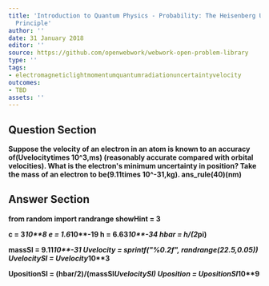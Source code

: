 ```yaml
---
title: 'Introduction to Quantum Physics - Probability: The Heisenberg Uncertainty
  Principle'
author: ''
date: 31 January 2018
editor: ''
source: https://github.com/openwebwork/webwork-open-problem-library
type: ''
tags:
- electromagneticlightmomentumquantumradiationuncertaintyvelocity
outcomes:
- TBD
assets: ''
---
```


## Question Section 

<b>
Suppose the velocity of an electron in an atom is known to an accuracy of(Uvelocitytimes 10^3,ms) (reasonably accurate compared with orbital velocities). What is the electron's minimum uncertainty in position? Take the mass of an electron to be(9.11times 10^-31,kg).
ans_rule(40)(nm)


## Answer Section

from random import randrange
showHint = 3

c = 3*10**8
e = 1.6*10**-19
h = 6.63*10**-34
hbar = h/(2*pi)

massSI = 9.11*10**-31
Uvelocity  = sprintf("%0.2f", randrange(22.5,0.05))
UvelocitySI = Uvelocity*10**3

UpositionSI = (hbar/2)/(massSI*UvelocitySI)
Uposition = UpositionSI*10**9